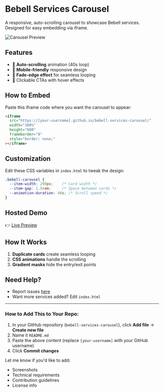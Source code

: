 # Bebell Services Carousel

A responsive, auto-scrolling carousel to showcase Bebell services. Designed for easy embedding via iframe.

![Carousel Preview](https://cdn.shopify.com/s/files/1/0242/0175/6777/files/Portadas_Carousel_Widget_1.gif?v=1746474824)

## Features
- 🚀 **Auto-scrolling** animation (40s loop)
- 📱 **Mobile-friendly** responsive design
- 🎨 **Fade-edge effect** for seamless looping
- 🔗 Clickable CTAs with hover effects

## How to Embed
Paste this iframe code where you want the carousel to appear:
```html
<iframe 
  src="https://[your-username].github.io/bebell-services-carousel/" 
  width="100%" 
  height="600" 
  frameborder="0"
  style="border: none;"
></iframe>
```

## Customization
Edit these CSS variables in `index.html` to tweak the design:
```css
.bebell-carousel {
  --item-width: 290px;    /* Card width */
  --item-gap: 1.5rem;     /* Space between cards */
  --animation-duration: 40s; /* Scroll speed */
}
```

## Hosted Demo
👉 [Live Preview](https://[your-username].github.io/bebell-services-carousel/)

## How It Works
1. **Duplicate cards** create seamless looping
2. **CSS animations** handle the scrolling
3. **Gradient masks** hide the entry/exit points

## Need Help?
- Report issues [here](../../issues)
- Want more services added? Edit `index.html`

---

### How to Add This to Your Repo:
1. In your GitHub repository (`bebell-services-carousel`), click **Add file** → **Create new file**
2. Name it `README.md`
3. Paste the above content (replace `[your-username]` with your GitHub username)
4. Click **Commit changes**

Let me know if you'd like to add:
- Screenshots
- Technical requirements
- Contribution guidelines
- License info

